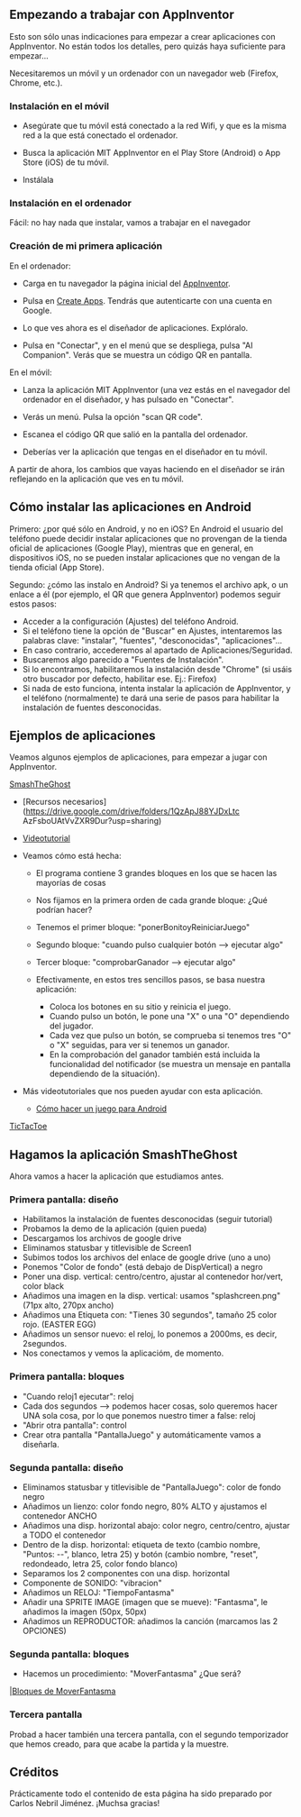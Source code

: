 ## Empezando a trabajar con AppInventor

Esto son sólo unas indicaciones para empezar a crear aplicaciones con AppInventor. No están todos los detalles, pero quizás haya suficiente para empezar...

Necesitaremos un móvil y un ordenador con un navegador web (Firefox, Chrome, etc.).

### Instalación en el móvil

* Asegúrate que tu móvil está conectado a la red Wifi, y que es la misma red a la que está conectado el ordenador.

* Busca la aplicación MIT AppInventor en el Play Store (Android) o App Store (iOS) de tu móvil.

* Instálala


### Instalación en el ordenador

Fácil: no hay nada que instalar, vamos a trabajar en el navegador

###  Creación de mi primera aplicación

En el ordenador:

* Carga en tu navegador la página inicial del [AppInventor](http://appinventor.mit.edu).

* Pulsa en [Create Apps](https://ai2.appinventor.mit.edu/). Tendrás que autenticarte con una cuenta en Google.

* Lo que ves ahora es el diseñador de aplicaciones. Explóralo.

* Pulsa en "Conectar", y en el menú que se despliega, pulsa "AI Companion". Verás que se muestra un código QR en pantalla.

En el móvil:

* Lanza la aplicación MIT AppInventor (una vez estás en el navegador del ordenador en el diseñador, y has pulsado en "Conectar".

* Verás un menú. Pulsa la opción "scan QR code".

* Escanea el código QR que salió en la pantalla del ordenador.

* Deberías ver la aplicación que tengas en el diseñador en tu móvil.

A partir de ahora, los cambios que vayas haciendo en el diseñador se irán reflejando en la aplicación que ves en tu móvil.


## Cómo instalar las aplicaciones en Android

Primero: ¿por qué sólo en Android, y no en iOS? En Android el usuario del teléfono puede decidir instalar aplicaciones que no provengan de la tienda oficial de aplicaciones (Google Play), mientras que en general, en dispositivos iOS, no se pueden instalar aplicaciones que no vengan de la tienda oficial (App Store).

Segundo: ¿cómo las instalo en Android? Si ya tenemos el archivo apk, o un enlace a él (por ejemplo, el QR que genera AppInventor) podemos seguir estos pasos:

* Acceder a la configuración (Ajustes) del teléfono Android.
* Si el teléfono tiene la opción de "Buscar" en Ajustes, intentaremos las palabras clave: "instalar", "fuentes", "desconocidas", "aplicaciones"...
* En caso contrario, accederemos al apartado de Aplicaciones/Seguridad.
* Buscaremos algo parecido a "Fuentes de Instalación".
* Si lo encontramos, habilitaremos la instalación desde "Chrome" (si usáis otro buscador por defecto, habilitar ese. Ej.: Firefox)
* Si nada de esto funciona, intenta instalar la aplicación de AppInventor, y el teléfono (normalmente) te dará una serie de pasos para habilitar la instalación de fuentes desconocidas.

## Ejemplos de aplicaciones

Veamos algunos ejemplos de aplicaciones, para empezar a jugar con AppInventor.

[SmashTheGhost](https://gallery.appinventor.mit.edu/?galleryid=417506fe-1d83-4fb6-b96c-8923d78ff4b8)

* [Recursos necesarios](https://drive.google.com/drive/folders/1QzApJ88YJDxLtc
AzFsboUAtVvZXR9Dur?usp=sharing)
* [Videotutorial](https://www.youtube.com/watch?v=w9pY619xAVU&ab_channel=ObsidianSoft)
* Veamos cómo está hecha:

  * El programa contiene 3 grandes bloques en los que se hacen las mayorías de cosas
  * Nos fijamos en la primera orden de cada grande bloque: ¿Qué podrían hacer?
  * Tenemos el primer bloque: "ponerBonitoyReiniciarJuego"
  * Segundo bloque: "cuando pulso cualquier botón --> ejecutar algo"
  * Tercer bloque: "comprobarGanador --> ejecutar algo"
  * Efectivamente, en estos tres sencillos pasos, se basa nuestra aplicación:

    * Coloca los botones en su sitio y reinicia el juego.
    * Cuando pulso un botón, le pone una "X" o una "O" dependiendo del jugador.
    * Cada vez que pulso un botón, se comprueba si tenemos tres "O" o "X" seguidas, para ver si tenemos un ganador.
    * En la comprobación del ganador también está incluida la funcionalidad del notificador (se muestra un mensaje en pantalla dependiendo de la situación).

* Más videotutoriales que nos pueden ayudar con esta aplicación.

  * [Cómo hacer un juego para Android](https://www.youtube.com/watch?v=r5BSdrJ67sw&list=PLpUc6p7LC8LPcj7f1Zw3-oolB1ArjdST3&index=3&ab_channel=InventorsApp)
  

[TicTacToe](https://gallery.appinventor.mit.edu/?galleryid=ef0a934b-916a-482b-9eaf-d01786cdbd07)

## Hagamos la aplicación SmashTheGhost

Ahora vamos a hacer la aplicación que estudiamos antes.

### Primera pantalla: diseño

* Habilitamos la instalación de fuentes desconocidas (seguir tutorial)
* Probamos la demo de la aplicación (quien pueda)
* Descargamos los archivos de google drive
* Eliminamos statusbar y titlevisible de Screen1
* Subimos todos los archivos del enlace de google drive (uno a uno)
* Ponemos "Color de fondo" (está debajo de DispVertical) a negro
* Poner una disp. vertical: centro/centro, ajustar al contenedor hor/vert, color black
* Añadimos una imagen en la disp. vertical: usamos "splashcreen.png" (71px alto, 270px ancho)
* Añadimos una Etiqueta con: "Tienes 30 segundos", tamaño 25 color rojo. (EASTER EGG)
* Añadimos un sensor nuevo: el reloj, lo ponemos a 2000ms, es decir, 2segundos.
*  Nos conectamos y vemos la aplicacióm, de momento.

### Primera pantalla: bloques

* "Cuando reloj1 ejecutar": reloj
* Cada dos segundos --> podemos hacer cosas, solo queremos hacer UNA sola cosa, por lo que ponemos nuestro timer a false: reloj
* "Abrir otra pantalla": control
* Crear otra pantalla "PantallaJuego" y automáticamente vamos a diseñarla.

### Segunda pantalla: diseño
 
* Eliminamos statusbar y titlevisible de "PantallaJuego": color de fondo negro
* Añadimos un lienzo: color fondo negro, 80% ALTO y ajustamos el contenedor ANCHO
* Añadimos una disp. horizontal abajo: color negro, centro/centro, ajustar a TODO el contenedor
* Dentro de la disp. horizontal: etiqueta de texto (cambio nombre, "Puntos: --", blanco, letra 25) y botón (cambio nombre, "reset", redondeado, letra 25, color fondo blanco)
* Separamos los 2 componentes con una disp. horizontal
* Componente de SONIDO: "vibracion"
* Añadimos un RELOJ: "TiempoFantasma"
* Añadir una SPRITE IMAGE (imagen que se mueve): "Fantasma", le añadimos la imagen (50px, 50px)
* Añadimos un REPRODUCTOR: añadimos la canción (marcamos las 2 OPCIONES)

### Segunda pantalla: bloques

* Hacemos un procedimiento: "MoverFantasma" ¿Que será?

|[Bloques de MoverFantasma](appinventor-smashtheghost-screenshot.png)

### Tercera pantalla

Probad a hacer también una tercera pantalla, con el segundo temporizador que hemos creado, para que acabe la partida y la muestre.

## Créditos

Prácticamente todo el contenido de esta página ha sido preparado por Carlos Nebril Jiménez. ¡Muchsa gracias!
